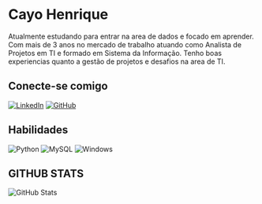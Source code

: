 # Cayo Henrique 

Atualmente estudando para entrar na area de dados e focado em aprender. Com mais de 3 anos no mercado de trabalho atuando como Analista de Projetos em TI e formado em Sistema da Informação. Tenho boas experiencias quanto a gestão de projetos e desafios na area de TI.

## Conecte-se comigo

[![LinkedIn](https://img.shields.io/badge/LinkedIn-000?style=for-the-badge&logo=linkedin&logoColor=0E76A8)](https://www.linkedin.com/in/cayo-henrique-a8a699136/)
[![GitHub](https://img.shields.io/badge/GitHbt-000?style=for-the-badge&logo=github&logoColor=blue)](https://github.com/Cayohenrique97)

## Habilidades
![Python](https://img.shields.io/badge/Python-000?style=for-the-badge&logo=python)
![MySQL](https://img.shields.io/badge/MySQL-000?style=for-the-badge&logo=mysql&logoColor=005C84)
![Windows](https://img.shields.io/badge/Windows-000?style=for-the-badge&logo=windows&logoColor=2CA5E0)
    


## GITHUB STATS

![GitHub Stats](https://github-readme-stats.vercel.app/api?username=SEUUSERNAME&theme=transparent&bg_color=000&border_color=30A3DC&show_icons=true&icon_color=30A3DC&title_color=E94D5F&text_color=FFF)




